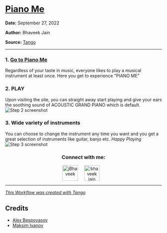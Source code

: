 
# [Piano Me ](https://app.tango.us/app/workflow/b9f2a960-47f1-4ae5-9d68-f7f78a178579?utm_source=markdown&utm_medium=markdown&utm_campaign=workflow%20export%20links)



__Date:__ September 27, 2022

__Author:__ Bhaveek Jain

__Source:__ [Tango](https://app.tango.us/app/workflow/b9f2a960-47f1-4ae5-9d68-f7f78a178579?utm_source=markdown&utm_medium=markdown&utm_campaign=workflow%20export%20links)

***

### 1. [Go to Piano Me](https://piano-me.vercel.app/)
Regardless of your taste in music, everyone likes to play a musical instrument at least once. Here you get to experience "PIANO ME"


### 2. PLAY
Upon visiting the site, you can straight away start playing and give your ears the soothing sound of ACOUSTIC GRAND PIANO which is default.
![Step 2 screenshot](https://images.tango.us/public/screenshot_43a02432-a0d3-40d9-89de-f618c41996fc.png?crop=focalpoint&fit=crop&fp-x=0.4942&fp-y=0.5387&fp-z=1.0062&w=1200&mark-w=0.2&mark-pad=0&mark64=aHR0cHM6Ly9pbWFnZXMudGFuZ28udXMvc3RhdGljL21hZGUtd2l0aC10YW5nby13YXRlcm1hcmsucG5n&ar=1292%3A672)


### 3. Wide variety of instruments
You can choose to change the instrument any time you want and you get a great selection of instruments like guitar, banjo etc. _Happy Playing_
![Step 3 screenshot](https://images.tango.us/public/screenshot_15f700fc-1a4e-4232-9af3-50e65466fe83.png?crop=focalpoint&fit=crop&fp-x=0.4946&fp-y=0.8110&fp-z=2.0586&w=1200&mark-w=0.2&mark-pad=0&mark64=aHR0cHM6Ly9pbWFnZXMudGFuZ28udXMvc3RhdGljL21hZGUtd2l0aC10YW5nby13YXRlcm1hcmsucG5n&ar=1292%3A672)

<h3 align="center">Connect with me:</h3>
<p align="center">
<a href="https://twitter.com/jBhaveek" target="_blank"><img align="center" src="https://img.icons8.com/cute-clipart/64/000000/twitter.png" alt="jBhaveek" height="50" width="50" /></a> &nbsp;&nbsp;&nbsp;
<a href="https://www.linkedin.com/in/bhaveek-jain-3590991a7/" target="_blank"><img align="center" src="https://img.icons8.com/cute-clipart/64/000000/linkedin.png" alt="bhaveek jain" height="50" width="50" /></a>&nbsp;&nbsp;&nbsp;&nbsp;
</p>

***
_[This Workflow was created with Tango](https://app.tango.us/app/workflow/b9f2a960-47f1-4ae5-9d68-f7f78a178579?utm_source=markdown&utm_medium=markdown&utm_campaign=workflow%20export%20links)_


## Credits
 - [Alex Bespoyasov](https://bespoyasov.me/)
 - [Maksim Ivanov](https://www.youtube.com/c/satansdeer1/videos)
